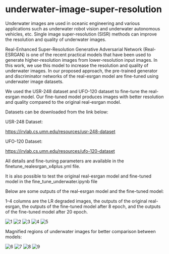 # underwater-image-super-resolution

Underwater images are used in oceanic engineering and various applications such as underwater robot vision and underwater autonomous vehicles, etc. Single image super-resolution (SISR) methods can improve the resolution and quality of underwater images. 

Real-Enhanced Super-Resolution Generative Adversarial Network (Real-ESRGAN) is one of the recent practical models that have been used to generate higher-resolution images from lower-resolution input images. 
In this work, we use this model to increase the resolution and quality of underwater images. In our proposed approach, the pre-trained generator and discriminator networks of the real-esrgan model are fine-tuned using underwater image datasets.

We used the USR-248 dataset and UFO-120 dataset to fine-tune the real-esrgan model.
Our fine-tuned model produces images with better resolution and quality compared to the original real-esrgan model.

Datasets can be downloaded from the link below: 

USR-248 Dataset:

https://irvlab.cs.umn.edu/resources/usr-248-dataset

UFO-120 Dataset:

https://irvlab.cs.umn.edu/resources/ufo-120-dataset

All details and fine-tuning parameters are available in the finetune_realesrgan_x4plus.yml file.

It is also possible to test the original real-esrgan model and fine-tuned model in the fine_tune_underwater.ipynb file

Below are some outputs of the real-esrgan model and the fine-tuned model:

1–4 columns are the LR degraded images, the outputs of the original real-esrgan, the outputs of the fine-tuned model after 8 epoch, and the outputs of the fine-tuned model after 20 epoch.

![1](https://user-images.githubusercontent.com/47056654/197768768-e011c4da-7c5a-4317-8e9e-ff72136098e4.jpeg)
![2](https://user-images.githubusercontent.com/47056654/197768822-c6f91077-97bc-4bea-bdd7-6fe8c434b705.jpeg)
![3](https://user-images.githubusercontent.com/47056654/197768869-c94ac521-27ac-4f8a-97e0-939fbf3768cc.jpeg)
![4](https://user-images.githubusercontent.com/47056654/197768901-0a77acb9-9eae-41d5-bb18-b74b5f932162.jpeg)
![5](https://user-images.githubusercontent.com/47056654/197768931-5fe18c9a-86fb-401f-b713-8618912ee32a.jpeg)

Magnified regions of underwater images for better comparison between models:

![6](https://user-images.githubusercontent.com/47056654/197770721-87ed5d6e-4f88-4b46-851f-6ab1cb12cdf8.jpeg)
![7](https://user-images.githubusercontent.com/47056654/197770761-91da5027-e9a7-4bbf-a652-ed78812db585.jpeg)
![8](https://user-images.githubusercontent.com/47056654/197770789-6f74baaa-5b39-40be-86d8-9f521f16df07.jpeg)
![9](https://user-images.githubusercontent.com/47056654/197770809-628d49af-519a-43f5-a731-37e2f3ab7710.jpeg)



